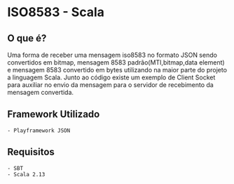 # ISO8583 - Scala 

## O que é?
Uma forma de receber uma mensagem iso8583 no formato JSON sendo convertidos em bitmap, mensagem 8583 padrão(MTI,bitmap,data element) e mensagem 8583 convertido em bytes utilizando na maior parte do projeto a linguagem Scala. 
Junto ao código existe um exemplo de Client Socket para auxiliar no envio da mensagem para o servidor de recebimento da mensagem convertida.

## Framework Utilizado
    - Playframework JSON    

## Requisitos
    - SBT
    - Scala 2.13

